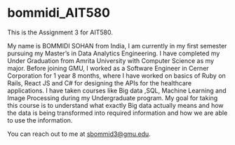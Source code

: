 # bommidi_AIT580
This is the Assignment 3 for AIT580.

  My name is BOMMIDI SOHAN from India, I am currently in my first semester pursuing my Master’s in Data Analytics Engineering. I have completed my Under Graduation from Amrita University with Computer Science as my major. 
  Before joining GMU, I worked as a Software Engineer in Cerner Corporation for 1 year 8 months, where I have worked on basics of Ruby on Rails, React JS and C# for designing the APIs for the healthcare applications. 
  I have taken courses like Big data ,SQL, Machine Learning and Image Processing during my Undergraduate program. My goal for taking this course is to understand what exactly Big data actually means and how the data is being transformed into required information and how we are able to use the information. 

You can reach out to me at sbommid3@gmu.edu.
